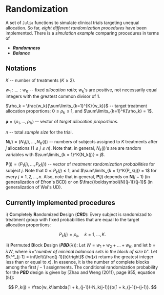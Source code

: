 # Randomization

A set of `Julia` functions to simulate clinical trials targeting unequal allocation. 
So far, _eight different randomization procedures_ have been implemented.
There is a _simulation example_ comparing procedures in terms of

- _**Randomness**_
- _**Balance**_


## Notations

$K$ -- number of treatments ($K \geq 2$).

$w_1:\ldots:w_K$ -- fixed _allocation ratio_; $w_k$'s are positive, not necessarily equal integers with the greatest common divisor of 1.

$\rho_k = \frac{w_k}{\sum\limits_{k=1}^{K}{w_k}}$ -- target treatment allocation proportions; $0 \leq \rho_k \leq 1$, and $\sum\limits_{k=1}^K{\rho_k} = 1$.

$\boldsymbol{\rho} = \left(\rho_1, \ldots, \rho_K\right)$ -- vector of _target allocation proportions_.

$n$ -- total _sample size_ for the trial.

$\boldsymbol{N}(j) = \left(N_1(j), \ldots, N_K(j)\right)$ -- numbers of subjects assigned to $K$ treatments after $j$ allocations ($1 \leq j \leq n$). Note that, in general, $N_k(j)$'s are are random variables with $\sum\limits_{k = 1}^K{N_k(j)} = j$.

$\boldsymbol{P}(j) = \left(P_1(j), \ldots, P_K(j)\right)$ -- vector of _treatment randomization probabilities_ for subject $j$. Note that $0 \leq P_k(j) \leq 1$, and $\sum\limits_{k = 1}^K{P_k(j)} = 1$ for every $j = 1, 2, \ldots, n$. Also, note that in general, $\boldsymbol{P}(j)$ depends on $\boldsymbol{N}(j-1)$ (in generalization of Efron's BCD) or on $\frac{\boldsymbol{N}(j-1)}{j-1}$ (in generalization of Wei's UD).

## Currently implemented procedures

i) **C**ompletely **R**andomized **D**esign (_**CRD**_): Every subject is randomizad to treatment group with fixed probabilities that are equal to the target allocation proportions:

$$
P_k(j) = \rho_k, \quad k= 1, \ldots, K.
$$

ii) **P**ermuted **B**lock **D**esign (_**PBD**_($\lambda$)): Let $W = w_1 + w_2 + \ldots + w_K$, and let $b = \lambda W$, where $\lambda$="_number of minimal balanced sets in the block of size_ $b$". Let $k^*_{j-1} = int\left(\frac{j-1}{b}\right)$ ($int(x)$ returns the greatest integer less than or equal to $x$). In essence, it is the number of complete blocks among the first $j−1$ assignments. The conditional randomization probability for the _**PBD**_ design is given by [Zhao and Weng (2011), page 955, equation (5)]:

$$
P_k(j) = \frac{w_k\lambda(1 + k_{j-1})-N_k(j-1)}{b(1 + k_{j-1})-(j-1)}.
$$
